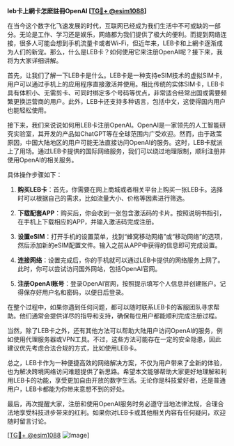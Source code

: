 **leb卡上網卡怎麽註冊OpenAI [[TG💪+ @esim1088](https://t.me/s/esim1088)]**

在当今这个数字化飞速发展的时代，互联网已经成为我们生活中不可或缺的一部分。无论是工作、学习还是娱乐，网络都为我们提供了极大的便利。而提到网络连接，很多人可能会想到手机流量卡或者Wi-Fi，但近年来，LEB卡和上網卡逐渐成为人们的新宠。那么，什么是LEB卡？如何使用它来注册OpenAI呢？接下来，我将为大家详细讲解。

首先，让我们了解一下LEB卡是什么。LEB卡是一种支持eSIM技术的虚拟SIM卡，用户可以通过手机上的应用程序直接激活并使用。相比传统的实体SIM卡，LEB卡具有体积小、无需剪卡、可同时绑定多个号码等优点，非常适合经常出国或需要频繁更换运营商的用户。此外，LEB卡还支持多种语言，包括中文，这使得国内用户也能轻松使用。

接下来，我们来说说如何用LEB卡注册OpenAI。OpenAI是一家领先的人工智能研究实验室，其开发的产品如ChatGPT等在全球范围内广受欢迎。然而，由于政策原因，中国大陆地区的用户可能无法直接访问OpenAI的服务。这时，LEB卡就派上了用场。通过LEB卡提供的国际网络服务，我们可以绕过地理限制，顺利注册并使用OpenAI的相关服务。

具体操作步骤如下：

1. **购买LEB卡**：首先，你需要在网上商城或者相关平台上购买一张LEB卡。选择时可以根据自己的需求，比如流量大小、价格等因素进行筛选。

2. **下载配套APP**：购买后，你会收到一张包含激活码的卡片。按照说明书指引，在手机上下载相应的APP，并输入激活码完成注册。

3. **设置eSIM**：打开手机的设置菜单，找到“蜂窝移动网络”或“移动网络”的选项，然后添加新的eSIM配置文件。输入之前从APP中获得的信息即可完成设置。

4. **连接网络**：设置完成后，你的手机就可以通过LEB卡提供的网络服务上网了。此时，你可以尝试访问国外网站，包括OpenAI官网。

5. **注册OpenAI账号**：登录OpenAI官网，按照提示填写个人信息并创建账户。记得保存好用户名和密码，以便日后登录。

在整个过程中，如果你遇到任何问题，都可以随时联系LEB卡的客服团队寻求帮助。他们通常会提供详尽的指导和支持，确保每位用户都能顺利完成注册过程。

当然，除了LEB卡之外，还有其他方法可以帮助大陆用户访问OpenAI的服务，例如使用代理服务器或VPN工具。不过，这些方法可能存在一定的安全隐患，因此建议优先考虑合法合规的方式，比如使用LEB卡。

总之，LEB卡作为一种便捷高效的网络解决方案，不仅为用户带来了全新的体验，也为解决跨境网络访问难题提供了新思路。希望本文能够帮助大家更好地理解和利用LEB卡的功能，享受更加自由开放的数字生活。无论你是科技爱好者，还是普通用户，LEB卡都能为你带来意想不到的好处。

最后，再次提醒大家，注册和使用OpenAI服务时务必遵守当地法律法规，合理合法地享受科技进步带来的红利。如果你对LEB卡或其他相关内容有任何疑问，欢迎随时留言讨论。

[[TG💪+ @esim1088](https://t.me/s/esim1088) ![Image](https://i.postimg.cc/4NQfJmqS/Snipaste-2025-05-13-00-14-12.png)]